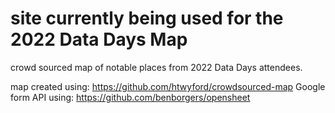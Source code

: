 

# site currently being used for the 2022 Data Days Map

crowd sourced map of notable places from 2022 Data Days attendees.

map created using: https://github.com/htwyford/crowdsourced-map Google form API using: https://github.com/benborgers/opensheet
